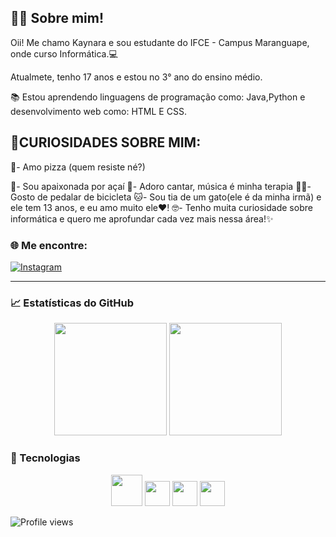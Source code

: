 
👩‍💻 Sobre mim!
--------------
Oii! Me chamo Kaynara e sou estudante do IFCE - Campus Maranguape, onde curso Informática.💻

Atualmete, tenho 17 anos e estou no 3° ano do ensino médio.

📚 Estou aprendendo linguagens de programação como: Java,Python e desenvolvimento web como: HTML E CSS.

🌟CURIOSIDADES SOBRE MIM:
  -----------------------
🍕- Amo pizza (quem resiste né?)

🍧- Sou apaixonada por açaí
🎤- Adoro cantar, música é minha terapia
🚴‍♀️- Gosto de pedalar de bicicleta
🐱- Sou tia de um gato(ele é da minha irmã) e ele tem 13 anos, e eu amo muito ele❤️!
🤓- Tenho muita curiosidade sobre informática e quero me aprofundar cada vez mais nessa área!✨


 

### 🌐 Me encontre:
[![Instagram](https://img.shields.io/badge/-Instagram-purple?style=flat&logo=instagram&logoColor=white)](https://www.instagram.com/kkaynara_/)  

---

### 📈 Estatísticas do GitHub  
<div align="center">
  <img height="180em" src="https://github-readme-stats.vercel.app/api?username=kkaynara08&show_icons=true&theme=dracula" />
  <img height="180em" src="https://github-readme-stats.vercel.app/api/top-langs/?username=kkaynara08&layout=compact&theme=dracula" />
</div>

### 🚀 Tecnologias  
<div align="center">
  <img src="https://cdn.jsdelivr.net/gh/devicons/devicon/icons/javascript/javascript-original.svg" width="50px" />
  <img src="https://cdn.jsdelivr.net/gh/devicons/devicon/icons/html5/html5-original.svg" width="40px" />
  <img src="https://cdn.jsdelivr.net/gh/devicons/devicon/icons/java/java-original.svg" width="40px" />
  <img src="https://cdn.jsdelivr.net/gh/devicons/devicon/icons/python/python-original.svg" width="40px"/>

</div>

![Profile views](https://komarev.com/ghpvc/?username=kkaynara08&color=blue)
